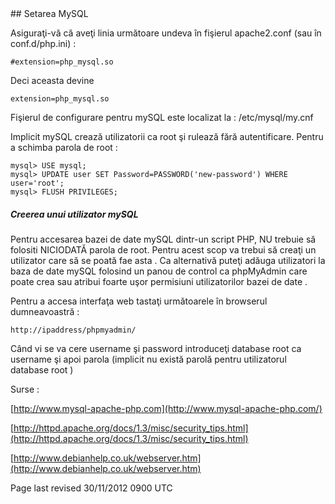 <div id="main-page"></div>
<div class="divider" id="serv-mysql"></div>
## Setarea MySQL 

Asiguraţi-vă că aveţi linia următoare undeva în fişierul apache2.conf (sau în conf.d/php.ini) :

~~~  
#extension=php_mysql.so  
~~~

Deci aceasta devine 

~~~  
extension=php_mysql.so  
~~~

Fişierul de configurare pentru mySQL este localizat la : /etc/mysql/my.cnf

Implicit mySQL crează utilizatorii ca root şi rulează fără autentificare. Pentru a schimba parola de root :

~~~  
mysql> USE mysql;  
mysql> UPDATE user SET Password=PASSWORD('new-password') WHERE user='root';  
mysql> FLUSH PRIVILEGES;  
~~~

##### Creerea unui utilizator mySQL 

Pentru accesarea bazei de date mySQL dintr-un script PHP, NU trebuie să folositi NICIODATĂ parola de root. Pentru acest scop va trebui să creaţi un utilizator care să se poată fae asta . Ca alternativă puteţi adăuga utilizatori la baza de date mySQL folosind un panou de control ca phpMyAdmin care poate crea sau atribui foarte uşor permisiuni utilizatorilor bazei de date .

Pentru a accesa interfaţa web tastaţi următoarele în browserul dumneavoastră :

~~~  
http://ipaddress/phpmyadmin/  
~~~

Când vi se va cere username şi password introduceţi database root ca username şi apoi parola (implicit nu există parolă pentru utilizatorul database root )

Surse :

 [http://www.mysql-apache-php.com](http://www.mysql-apache-php.com/) 

 [http://httpd.apache.org/docs/1.3/misc/security_tips.html](http://httpd.apache.org/docs/1.3/misc/security_tips.html) 

 [http://www.debianhelp.co.uk/webserver.htm](http://www.debianhelp.co.uk/webserver.htm) 

<div id="rev">Page last revised 30/11/2012 0900 UTC</div>
